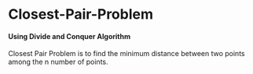 # Closest-Pair-Problem
#### Using Divide and Conquer Algorithm
Closest Pair Problem is to find the minimum distance between two points among the n number of points.
